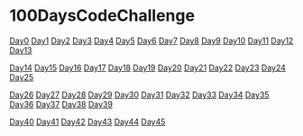 # 100DaysCodeChallenge

[Day0](https://github.com/Avi-1996/100DaysCodeChallenge/tree/master/100DayCode/Day0)        [Day1](https://github.com/Avi-1996/100DaysCodeChallenge/tree/master/100DayCode/Day1)  [Day2](https://github.com/Avi-1996/100DaysCodeChallenge/tree/master/100DayCode/Day2)  [Day3](https://github.com/Avi-1996/100DaysCodeChallenge/tree/master/100DayCode/Day3)  [Day4](https://github.com/Avi-1996/100DaysCodeChallenge/tree/master/100DayCode/Day4)  [Day5](https://github.com/Avi-1996/100DaysCodeChallenge/tree/master/100DayCode/Day50) [Day6](https://github.com/Avi-1996/100DaysCodeChallenge/tree/master/100DayCode/Day6)  [Day7](https://github.com/Avi-1996/100DaysCodeChallenge/tree/master/100DayCode/Day7)  [Day8](https://github.com/Avi-1996/100DaysCodeChallenge/tree/master/100DayCode/Day8)  [Day9](https://github.com/Avi-1996/100DaysCodeChallenge/tree/master/100DayCode/Day9)  [Day10](https://github.com/Avi-1996/100DaysCodeChallenge/tree/master/100DayCode/Day10) [Day11](https://github.com/Avi-1996/100DaysCodeChallenge/tree/master/100DayCode/Day11) [Day12](https://github.com/Avi-1996/100DaysCodeChallenge/tree/master/100DayCode/Day12) [Day13](https://github.com/Avi-1996/100DaysCodeChallenge/tree/master/100DayCode/Day13)

[Day14](https://github.com/Avi-1996/100DaysCodeChallenge/tree/master/100DayCode/Day14) [Day15](https://github.com/Avi-1996/100DaysCodeChallenge/tree/master/100DayCode/Day15)  [Day16](https://github.com/Avi-1996/100DaysCodeChallenge/tree/master/100DayCode/Day16)  [Day17](https://github.com/Avi-1996/100DaysCodeChallenge/tree/master/100DayCode/Day17)  [Day18](https://github.com/Avi-1996/100DaysCodeChallenge/tree/master/100DayCode/Day18)  [Day19](https://github.com/Avi-1996/100DaysCodeChallenge/tree/master/100DayCode/Day19) [Day20](https://github.com/Avi-1996/100DaysCodeChallenge/tree/master/100DayCode/Day20)  [Day21](https://github.com/Avi-1996/100DaysCodeChallenge/tree/master/100DayCode/Day21)  [Day22](https://github.com/Avi-1996/100DaysCodeChallenge/tree/master/100DayCode/Day22)  [Day23](https://github.com/Avi-1996/100DaysCodeChallenge/tree/master/100DayCode/Day23)  [Day24](https://github.com/Avi-1996/100DaysCodeChallenge/tree/master/100DayCode/Day24) [Day25](https://github.com/Avi-1996/100DaysCodeChallenge/tree/master/100DayCode/Day25) 

[Day26](https://github.com/Avi-1996/100DaysCodeChallenge/tree/master/100DayCode/Day26) [Day27](https://github.com/Avi-1996/100DaysCodeChallenge/tree/master/100DayCode/Day27)  [Day28](https://github.com/Avi-1996/100DaysCodeChallenge/tree/master/100DayCode/Day28)  [Day29](https://github.com/Avi-1996/100DaysCodeChallenge/tree/master/100DayCode/Day29)  [Day30](https://github.com/Avi-1996/100DaysCodeChallenge/tree/master/100DayCode/Day30)  [Day31](https://github.com/Avi-1996/100DaysCodeChallenge/tree/master/100DayCode/Day31)  [Day32](https://github.com/Avi-1996/100DaysCodeChallenge/tree/master/100DayCode/Day32)  [Day33](https://github.com/Avi-1996/100DaysCodeChallenge/tree/master/100DayCode/Day33)  [Day34](https://github.com/Avi-1996/100DaysCodeChallenge/tree/master/100DayCode/Day34)  [Day35](https://github.com/Avi-1996/100DaysCodeChallenge/tree/master/100DayCode/Day35)  [Day36](https://github.com/Avi-1996/100DaysCodeChallenge/tree/master/100DayCode/Day36)  [Day37](https://github.com/Avi-1996/100DaysCodeChallenge/tree/master/100DayCode/Day37)  [Day38](https://github.com/Avi-1996/100DaysCodeChallenge/tree/master/100DayCode/Day38)  [Day39](https://github.com/Avi-1996/100DaysCodeChallenge/tree/master/100DayCode/Day39/practiseSet.md)  

[Day40](https://github.com/Avi-1996/100DaysCodeChallenge/tree/master/100DayCode/Day40/practiseSet.md)  [Day41](https://github.com/Avi-1996/100DaysCodeChallenge/tree/master/100DayCode/Day41/practiseSet.md)   [Day42](https://github.com/Avi-1996/100DaysCodeChallenge/tree/master/100DayCode/Day42/practiseSet.md)    [Day43](https://github.com/Avi-1996/100DaysCodeChallenge/tree/master/100DayCode/Day43/practiseSet.md)    [Day44](https://github.com/Avi-1996/100DaysCodeChallenge/tree/master/100DayCode/Day44/practiseSet.md)     [Day45](https://github.com/Avi-1996/100DaysCodeChallenge/tree/master/100DayCode/Day45/practiseSet.md)
